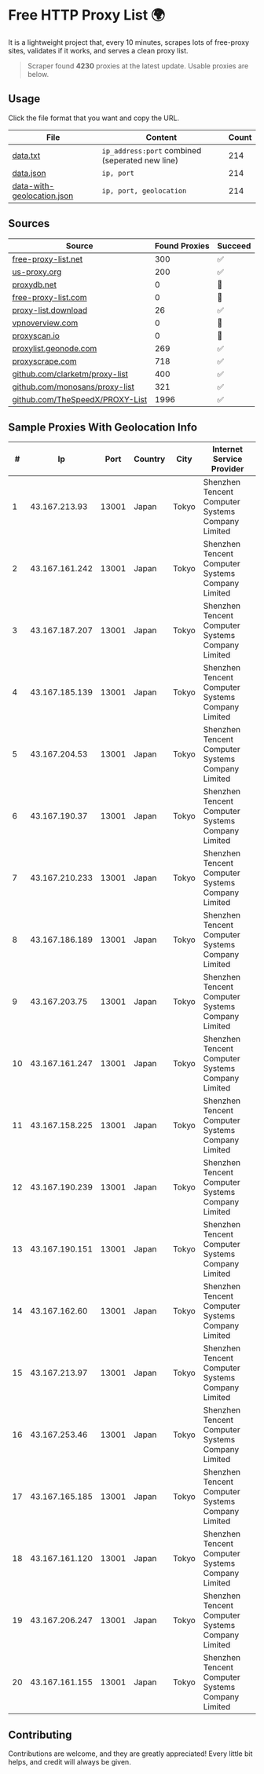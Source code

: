 
# Free HTTP Proxy List 🌍

It is a lightweight project that, every 10 minutes, scrapes lots of free-proxy sites, validates if it works, and serves a clean proxy list.


> Scraper found **4230** proxies at the latest update. Usable proxies are below.

## Usage

Click the file format that you want and copy the URL.


|File|Content|Count|
|----|-------|-----|
|[data.txt](https://raw.githubusercontent.com/themiralay/Proxy-List-World/master/data.txt)|`ip_address:port` combined (seperated new line)|214|
|[data.json](https://raw.githubusercontent.com/themiralay/Proxy-List-World/master/data.json)|`ip, port`|214|
|[data-with-geolocation.json](https://raw.githubusercontent.com/themiralay/Proxy-List-World/master/data-with-geolocation.json)|`ip, port, geolocation`|214|

## Sources

|Source|Found Proxies|Succeed|
|------|-------------|-------|
|[free-proxy-list.net](https://free-proxy-list.net)|300|✅|
|[us-proxy.org](https://www.us-proxy.org)|200|✅|
|[proxydb.net](http://proxydb.net)|0|🚫|
|[free-proxy-list.com](https://free-proxy-list.com/?page=&port=&type%5B%5D=http&type%5B%5D=https&up_time=0&search=Search)|0|🚫|
|[proxy-list.download](https://www.proxy-list.download/HTTP)|26|✅|
|[vpnoverview.com](https://vpnoverview.com/privacy/anonymous-browsing/free-proxy-servers)|0|🚫|
|[proxyscan.io](https://www.proxyscan.io)|0|🚫|
|[proxylist.geonode.com](https://proxylist.geonode.com/api/proxy-list?limit=300&page=1&sort_by=lastChecked&sort_type=desc&protocols=http,https)|269|✅|
|[proxyscrape.com](https://api.proxyscrape.com/v2/?request=displayproxies&protocol=http&timeout=10000&country=all&ssl=all&anonymity=all)|718|✅|
|[github.com/clarketm/proxy-list](https://raw.githubusercontent.com/clarketm/proxy-list/master/proxy-list-raw.txt)|400|✅|
|[github.com/monosans/proxy-list](https://raw.githubusercontent.com/monosans/proxy-list/main/proxies/http.txt)|321|✅|
|[github.com/TheSpeedX/PROXY-List](https://raw.githubusercontent.com/TheSpeedX/PROXY-List/master/http.txt)|1996|✅|


## Sample Proxies With Geolocation Info

|#|Ip|Port|Country|City|Internet Service Provider|
|-|--|----|-------|----|-------------------------|
|1|43.167.213.93|13001|Japan|Tokyo|Shenzhen Tencent Computer Systems Company Limited|
|2|43.167.161.242|13001|Japan|Tokyo|Shenzhen Tencent Computer Systems Company Limited|
|3|43.167.187.207|13001|Japan|Tokyo|Shenzhen Tencent Computer Systems Company Limited|
|4|43.167.185.139|13001|Japan|Tokyo|Shenzhen Tencent Computer Systems Company Limited|
|5|43.167.204.53|13001|Japan|Tokyo|Shenzhen Tencent Computer Systems Company Limited|
|6|43.167.190.37|13001|Japan|Tokyo|Shenzhen Tencent Computer Systems Company Limited|
|7|43.167.210.233|13001|Japan|Tokyo|Shenzhen Tencent Computer Systems Company Limited|
|8|43.167.186.189|13001|Japan|Tokyo|Shenzhen Tencent Computer Systems Company Limited|
|9|43.167.203.75|13001|Japan|Tokyo|Shenzhen Tencent Computer Systems Company Limited|
|10|43.167.161.247|13001|Japan|Tokyo|Shenzhen Tencent Computer Systems Company Limited|
|11|43.167.158.225|13001|Japan|Tokyo|Shenzhen Tencent Computer Systems Company Limited|
|12|43.167.190.239|13001|Japan|Tokyo|Shenzhen Tencent Computer Systems Company Limited|
|13|43.167.190.151|13001|Japan|Tokyo|Shenzhen Tencent Computer Systems Company Limited|
|14|43.167.162.60|13001|Japan|Tokyo|Shenzhen Tencent Computer Systems Company Limited|
|15|43.167.213.97|13001|Japan|Tokyo|Shenzhen Tencent Computer Systems Company Limited|
|16|43.167.253.46|13001|Japan|Tokyo|Shenzhen Tencent Computer Systems Company Limited|
|17|43.167.165.185|13001|Japan|Tokyo|Shenzhen Tencent Computer Systems Company Limited|
|18|43.167.161.120|13001|Japan|Tokyo|Shenzhen Tencent Computer Systems Company Limited|
|19|43.167.206.247|13001|Japan|Tokyo|Shenzhen Tencent Computer Systems Company Limited|
|20|43.167.161.155|13001|Japan|Tokyo|Shenzhen Tencent Computer Systems Company Limited|



## Contributing

Contributions are welcome, and they are greatly appreciated! Every
little bit helps, and credit will always be given.

